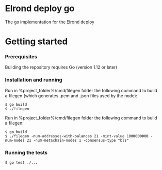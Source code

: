 # Elrond deploy go

The go implementation for the Elrond deploy

# Getting started

### Prerequisites

Building the repository requires Go (version 1.12 or later)

### Installation and running

Run in  %project_folder%/cmd/filegen folder the following command to build a filegen (which generates .pem and .json
 files used by the node):
 
 ```
 $ go build
 $ ./filegen
 ```
 
Run in  %project_folder%/cmd/filegen folder the following command to build a filegen:

```
$ go build
$ ./filegen -num-addresses-with-balances 21 -mint-value 1000000000 -num-nodes 21 -num-metachain-nodes 1 -consensus-type "bls"
```

### Running the tests
```
$ go test ./...
```
